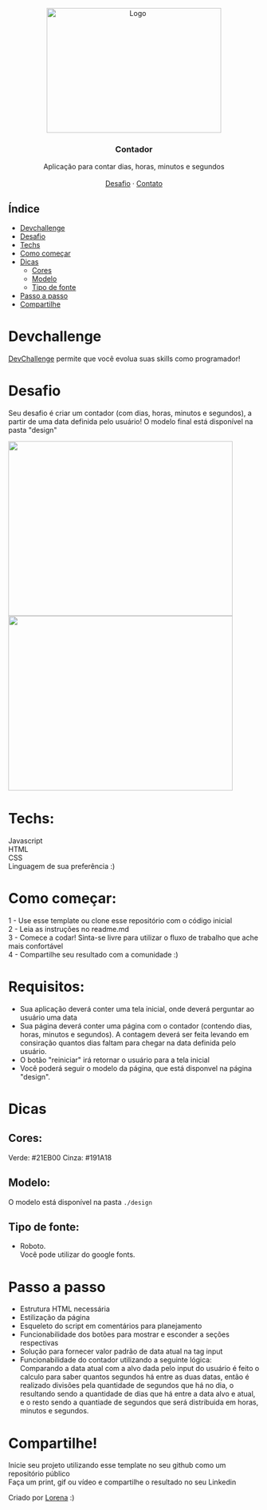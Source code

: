 <p align="center">
  <a href="http://www.freepik.com">
    <img src="https://i.ibb.co/RzmJtXK/mockuper-5.png" alt="Logo" width="350" height="250">
  </a>

  <h3 align="center">Contador</h3>

  <p align="center">
    Aplicação para contar dias, horas, minutos e segundos
       <br />
    <br />
    <a href="https://github.com/Lorenalgm/contador">Desafio</a>
    ·
    <a href="https://www.linkedin.com/in/lorenagmontes/">Contato</a>
  </p>
</p>

## Índice

* [Devchallenge](#devchallenge) 
* [Desafio](#desafio)
* [Techs](#techs)
* [Como começar](#como-começar)
* [Dicas](#dicas)
  * [Cores](#cores)
  * [Modelo](#modelo)  
  * [Tipo de fonte](#tipo-de-fonte)
* [Passo a passo](#passo-a-passo)
* [Compartilhe](#compartilhe)

# Devchallenge
<a href="https://devchallenge.now.sh/"> DevChallenge</a> permite que você evolua suas skills como programador!

# Desafio
Seu desafio é criar um contador (com dias, horas, minutos e segundos), a partir de uma data definida pelo usuário! O modelo final está disponível na pasta "design"



<img src="https://i.ibb.co/HhNTTzB/mockuper-6.png" width="450" height="350">
<img src="https://i.ibb.co/9cMFW5s/mockuper-7.png" width="450" height="350">

# Techs: 
Javascript<br>
HTML<br>
CSS<br>
Linguagem de sua preferência :)

# Como começar:
1 - Use esse template ou clone esse repositório com o código inicial<br>
2 - Leia as instruções no readme.md<br>
3 - Comece a codar! Sinta-se livre para utilizar o fluxo de trabalho que ache mais confortável<br>
4 - Compartilhe seu resultado com a comunidade :)<br>

# Requisitos:
- Sua aplicação deverá conter uma tela inicial, onde deverá perguntar ao usuário uma data<br>
- Sua página deverá conter uma página com o contador (contendo dias, horas, minutos e segundos). A contagem deverá ser feita levando em consiração quantos dias faltam para chegar na data definida pelo usuário.
- O botão "reiniciar" irá retornar o usuário para a tela inicial
- Você poderá seguir o modelo da página, que está disponvel na página "design".

# Dicas
## Cores:
Verde: #21EB00
Cinza: #191A18

## Modelo:
O modelo está disponível na pasta `./design`<br>

## Tipo de fonte:
- Roboto.<br>
Você pode utilizar do google fonts.

# Passo a passo
- Estrutura HTML necessária<br>
- Estilização da página<br>
- Esqueleto do script em comentários para planejamento<br>
- Funcionabilidade dos botões para mostrar e esconder a seções respectivas<br>
- Solução para fornecer valor padrão de data atual na tag input<br>
- Funcionabilidade do contador utilizando a seguinte lógica:<br>
Comparando a data atual com a alvo dada pelo input do usuário é feito o calculo para saber quantos segundos há entre as duas datas, então é realizado divisões pela quantidade de segundos que há no dia, o resultando sendo a quantidade de dias que há entre a data alvo e atual, e o resto sendo a quantiade de segundos que será distribuida em horas, minutos e segundos.


# Compartilhe!
Inicie seu projeto utilizando esse template no seu github como um repositório público<br>
Faça um print, gif ou vídeo e compartilhe o resultado no seu Linkedin<br>

Criado por  <a href="https://github.com/Lorenalgm">Lorena</a> :)
